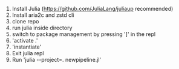 1. Install Julia (https://github.com/JuliaLang/juliaup recommended)
2. Install aria2c and zstd cli
3. clone repo
4. run julia inside directory
5. switch to package management by pressing ']' in the repl
6. 'activate .'
7. 'instantiate'
8. Exit julia repl
9. Run 'julia --project=. newpipeline.jl'
